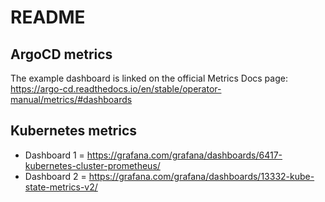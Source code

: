 # README

## ArgoCD metrics

The example dashboard is linked on the official Metrics Docs page: <https://argo-cd.readthedocs.io/en/stable/operator-manual/metrics/#dashboards>

## Kubernetes metrics

- Dashboard 1 = <https://grafana.com/grafana/dashboards/6417-kubernetes-cluster-prometheus/>
- Dashboard 2 = <https://grafana.com/grafana/dashboards/13332-kube-state-metrics-v2/>

